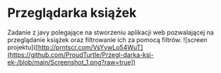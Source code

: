 # Przeglądarka książek
Zadanie z javy polegające na stworzeniu aplikacji web pozwalającej na przeglądanie książek oraz filtrowanie ich za pomocą filtrów.
![screen projektu]([http://prntscr.com/VsYvwLo54WuT](https://github.com/ProudTurtle/Przegl-darka-ksi-ek-/blob/main/Screenshot_1.png?raw=true])
